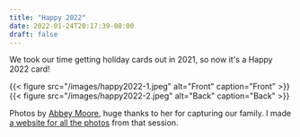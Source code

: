 ```yaml
---
title: "Happy 2022"
date: 2022-01-24T20:17:39-08:00
draft: false
---
```


We took our time getting holiday cards out in 2021, so now it's a Happy 2022 card!

{{< figure src="/images/happy2022-1.jpeg" alt="Front" caption="Front" >}}
{{< figure src="/images/happy2022-2.jpeg" alt="Back" caption="Back" >}}

Photos by [Abbey Moore](https://www.abbeymoore.net/), huge thanks to her for capturing our family. I made [a website for all the photos](https://welchonka.com/mona2/index.html) from that session.
